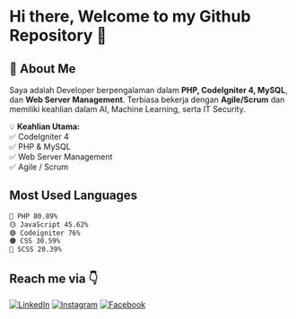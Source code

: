 # Hi there, Welcome to my Github Repository 👋

## 🚀 About Me
Saya adalah Developer berpengalaman dalam **PHP, CodeIgniter 4, MySQL**, dan **Web Server Management**. Terbiasa bekerja dengan **Agile/Scrum** dan memiliki keahlian dalam AI, Machine Learning, serta IT Security.

💡 **Keahlian Utama:**  
✅ CodeIgniter 4  
✅ PHP & MySQL  
✅ Web Server Management  
✅ Agile / Scrum  

## Most Used Languages

```txt
🔴 PHP 80.89%
🟡 JavaScript 45.62%
🟣 Codeigniter 76%
🟤 CSS 30.59%
🔵 SCSS 20.39%
```

## Reach me via 👇

[![LinkedIn](https://img.shields.io/badge/LinkedIn-0077B5?style=for-the-badge&logo=linkedin&logoColor=white)](https://linkedin.com/in/mikhael-felian-waskito-1614885b/)
[![Instagram](https://img.shields.io/badge/Instagram-E4405F?style=for-the-badge&logo=instagram&logoColor=white)](https://instagram.com/mikhaelfelian)
[![Facebook](https://img.shields.io/badge/Facebook-1877F2?style=for-the-badge&logo=facebook&logoColor=white)](https://facebook.com/mikhaelfelian)
